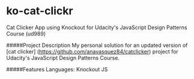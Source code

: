 # ko-cat-clickr
Cat Clicker App using Knockout for Udacity's JavaScript Design Patterns Course (ud989)

#####Project Description
My personal solution for an updated version of [cat clicker] (https://github.com/anavasquez84/catclicker) project for Udacity's JavaScript Design Patterns Course.

#####Features
Languages: Knockout JS
